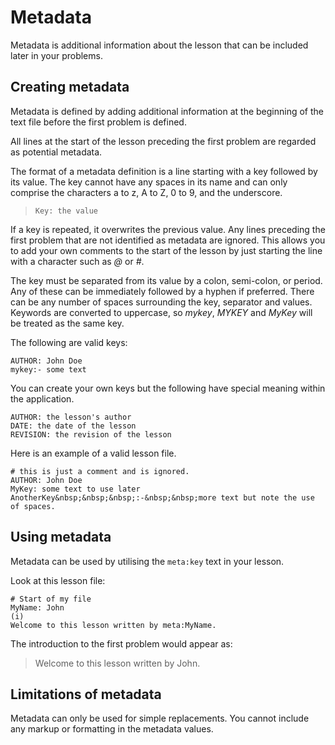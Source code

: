 # Metadata

Metadata is additional information about the lesson that can be included later
in your problems.

## Creating metadata

Metadata is defined by adding additional information at the beginning of the
text file before the first problem is defined.

All lines at the start of the lesson preceding the first problem are regarded as
potential metadata.

The format of a metadata definition is a line starting with a key followed by
its value. The key cannot have any spaces in its name and can only comprise the
characters a to z, A to Z, 0 to 9, and the underscore.

> `Key: the value`

If a key is repeated, it overwrites the previous value. Any lines preceding the
first problem that are not identified as metadata are ignored. This allows you
to add your own comments to the start of the lesson by just starting the line
with a character such as _@_ or _#_.

The key must be separated from its value by a colon, semi-colon, or period. Any
of these can be immediately followed by a hyphen if preferred. There can be any
number of spaces surrounding the key, separator and values. Keywords are
converted to uppercase, so _mykey_, _MYKEY_ and _MyKey_ will be treated as the
same key.

The following are valid keys:

```
AUTHOR: John Doe
mykey:- some text
```

You can create your own keys but the following have special meaning within the
application.

```
AUTHOR: the lesson's author
DATE: the date of the lesson
REVISION: the revision of the lesson
```

Here is an example of a valid lesson file.

```
# this is just a comment and is ignored.
AUTHOR: John Doe
MyKey: some text to use later
AnotherKey&nbsp;&nbsp;&nbsp;:-&nbsp;&nbsp;more text but note the use of spaces.
```

## Using metadata

Metadata can be used by utilising the `meta:key` text in your lesson.

Look at this lesson file:

```
# Start of my file
MyName: John
(i)
Welcome to this lesson written by meta:MyName.
```

The introduction to the first problem would appear as:

> Welcome to this lesson written by John.

## Limitations of metadata

Metadata can only be used for simple replacements. You cannot include any markup
or formatting in the metadata values.
